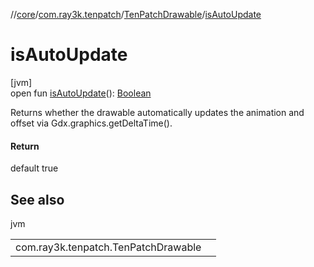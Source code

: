 //[core](../../../index.md)/[com.ray3k.tenpatch](../index.md)/[TenPatchDrawable](index.md)/[isAutoUpdate](is-auto-update.md)

# isAutoUpdate

[jvm]\
open fun [isAutoUpdate](is-auto-update.md)(): [Boolean](https://kotlinlang.org/api/latest/jvm/stdlib/kotlin/-boolean/index.html)

Returns whether the drawable automatically updates the animation and offset via Gdx.graphics.getDeltaTime().

#### Return

default true

## See also

jvm

| | |
|---|---|
| com.ray3k.tenpatch.TenPatchDrawable |  |
